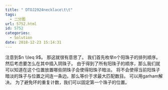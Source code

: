 ```yaml
---
title: " DTOJ2924necklace\t\t"
tags:
  - 二分图
url: 5752.html
id: 5752
categories:
  - Solution
date: 2018-12-23 15:14:31
---
```


注意到$n \\leq 9$。 那这就很有意思了。 我们首先枚举$n$个阳珠子的排列顺序。然后考虑要怎么在其中插入阴珠子。 由于得到了所有阳珠子的顺序，那么我们就可以知道在这个位置放置哪些阴珠子会使得阳珠子暗淡。 将不会使得当前阳珠子暗淡的珠子与位置之间连一条边。那么等价于求最大匹配数目。 可以用garham解决。 为了避免环的重复计数，我们可以固定第一个珠子的位置。